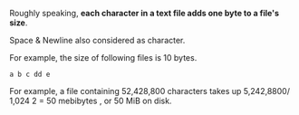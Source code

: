 Roughly speaking, **each character in a text file adds one byte to a file's size**.

Space & Newline also considered as character.

For example, the size of following files is 10 bytes.
```
a b c dd e
```

For example, a file containing 52,428,800 characters takes up 5,242,8800/ 1,024 2 = 50 mebibytes , or 50 MiB on disk.

